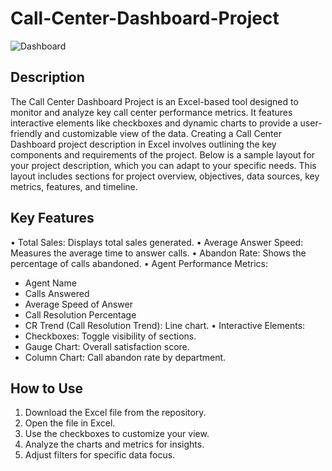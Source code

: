 # Call-Center-Dashboard-Project

![Dashboard](https://github.com/Pratikrangire/Call-Center-Dashboard-Project/assets/135497067/d655fec5-0032-423f-9dcc-05d47bf887b1)

## Description

The Call Center Dashboard Project is an Excel-based tool designed to monitor and analyze key call center performance metrics. It features interactive elements like checkboxes and dynamic charts to provide a user-friendly and customizable view of the data. Creating a Call Center Dashboard project description in Excel involves outlining the key components and requirements of the project. Below is a sample layout for your project description, which you can adapt to your specific needs. This layout includes sections for project overview, objectives, data sources, key metrics, features, and timeline.

## Key Features
• Total Sales: Displays total sales generated. • Average Answer Speed: Measures the average time to answer calls. • Abandon Rate: Shows the percentage of calls abandoned. • Agent Performance Metrics:
-	Agent Name
-	Calls Answered
-	Average Speed of Answer
-	Call Resolution Percentage
-	CR Trend (Call Resolution Trend): Line chart. • Interactive Elements:
-	Checkboxes: Toggle visibility of sections.
-	Gauge Chart: Overall satisfaction score.
-	Column Chart: Call abandon rate by department.
## How to Use
1.	Download the Excel file from the repository.
2.	Open the file in Excel.
3.	Use the checkboxes to customize your view.
4.	Analyze the charts and metrics for insights.
5.	Adjust filters for specific data focus.

